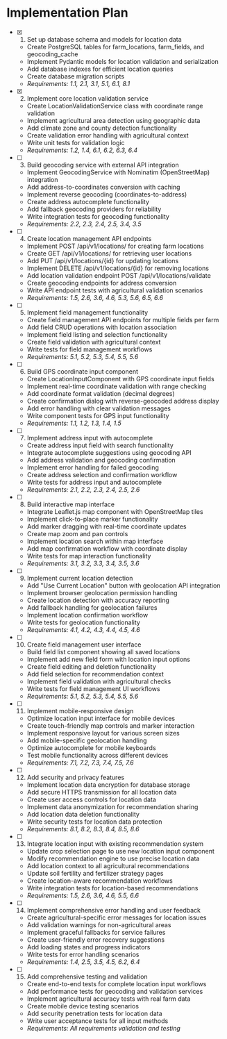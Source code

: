 # Implementation Plan

- [x] 1. Set up database schema and models for location data
  - Create PostgreSQL tables for farm_locations, farm_fields, and geocoding_cache
  - Implement Pydantic models for location validation and serialization
  - Add database indexes for efficient location queries
  - Create database migration scripts
  - _Requirements: 1.1, 2.1, 3.1, 5.1, 6.1, 8.1_

- [x] 2. Implement core location validation service
  - Create LocationValidationService class with coordinate range validation
  - Implement agricultural area detection using geographic data
  - Add climate zone and county detection functionality
  - Create validation error handling with agricultural context
  - Write unit tests for validation logic
  - _Requirements: 1.2, 1.4, 6.1, 6.2, 6.3, 6.4_

- [ ] 3. Build geocoding service with external API integration
  - Implement GeocodingService with Nominatim (OpenStreetMap) integration
  - Add address-to-coordinates conversion with caching
  - Implement reverse geocoding (coordinates-to-address)
  - Create address autocomplete functionality
  - Add fallback geocoding providers for reliability
  - Write integration tests for geocoding functionality
  - _Requirements: 2.2, 2.3, 2.4, 2.5, 3.4, 3.5_

- [ ] 4. Create location management API endpoints
  - Implement POST /api/v1/locations/ for creating farm locations
  - Create GET /api/v1/locations/ for retrieving user locations
  - Add PUT /api/v1/locations/{id} for updating locations
  - Implement DELETE /api/v1/locations/{id} for removing locations
  - Add location validation endpoint POST /api/v1/locations/validate
  - Create geocoding endpoints for address conversion
  - Write API endpoint tests with agricultural validation scenarios
  - _Requirements: 1.5, 2.6, 3.6, 4.6, 5.3, 5.6, 6.5, 6.6_

- [ ] 5. Implement field management functionality
  - Create field management API endpoints for multiple fields per farm
  - Add field CRUD operations with location association
  - Implement field listing and selection functionality
  - Create field validation with agricultural context
  - Write tests for field management workflows
  - _Requirements: 5.1, 5.2, 5.3, 5.4, 5.5, 5.6_

- [ ] 6. Build GPS coordinate input component
  - Create LocationInputComponent with GPS coordinate input fields
  - Implement real-time coordinate validation with range checking
  - Add coordinate format validation (decimal degrees)
  - Create confirmation dialog with reverse-geocoded address display
  - Add error handling with clear validation messages
  - Write component tests for GPS input functionality
  - _Requirements: 1.1, 1.2, 1.3, 1.4, 1.5_

- [ ] 7. Implement address input with autocomplete
  - Create address input field with search functionality
  - Integrate autocomplete suggestions using geocoding API
  - Add address validation and geocoding confirmation
  - Implement error handling for failed geocoding
  - Create address selection and confirmation workflow
  - Write tests for address input and autocomplete
  - _Requirements: 2.1, 2.2, 2.3, 2.4, 2.5, 2.6_

- [ ] 8. Build interactive map interface
  - Integrate Leaflet.js map component with OpenStreetMap tiles
  - Implement click-to-place marker functionality
  - Add marker dragging with real-time coordinate updates
  - Create map zoom and pan controls
  - Implement location search within map interface
  - Add map confirmation workflow with coordinate display
  - Write tests for map interaction functionality
  - _Requirements: 3.1, 3.2, 3.3, 3.4, 3.5, 3.6_

- [ ] 9. Implement current location detection
  - Add "Use Current Location" button with geolocation API integration
  - Implement browser geolocation permission handling
  - Create location detection with accuracy reporting
  - Add fallback handling for geolocation failures
  - Implement location confirmation workflow
  - Write tests for geolocation functionality
  - _Requirements: 4.1, 4.2, 4.3, 4.4, 4.5, 4.6_

- [ ] 10. Create field management user interface
  - Build field list component showing all saved locations
  - Implement add new field form with location input options
  - Create field editing and deletion functionality
  - Add field selection for recommendation context
  - Implement field validation with agricultural checks
  - Write tests for field management UI workflows
  - _Requirements: 5.1, 5.2, 5.3, 5.4, 5.5, 5.6_

- [ ] 11. Implement mobile-responsive design
  - Optimize location input interface for mobile devices
  - Create touch-friendly map controls and marker interaction
  - Implement responsive layout for various screen sizes
  - Add mobile-specific geolocation handling
  - Optimize autocomplete for mobile keyboards
  - Test mobile functionality across different devices
  - _Requirements: 7.1, 7.2, 7.3, 7.4, 7.5, 7.6_

- [ ] 12. Add security and privacy features
  - Implement location data encryption for database storage
  - Add secure HTTPS transmission for all location data
  - Create user access controls for location data
  - Implement data anonymization for recommendation sharing
  - Add location data deletion functionality
  - Write security tests for location data protection
  - _Requirements: 8.1, 8.2, 8.3, 8.4, 8.5, 8.6_

- [ ] 13. Integrate location input with existing recommendation system
  - Update crop selection page to use new location input component
  - Modify recommendation engine to use precise location data
  - Add location context to all agricultural recommendations
  - Update soil fertility and fertilizer strategy pages
  - Create location-aware recommendation workflows
  - Write integration tests for location-based recommendations
  - _Requirements: 1.5, 2.6, 3.6, 4.6, 5.5, 6.6_

- [ ] 14. Implement comprehensive error handling and user feedback
  - Create agricultural-specific error messages for location issues
  - Add validation warnings for non-agricultural areas
  - Implement graceful fallbacks for service failures
  - Create user-friendly error recovery suggestions
  - Add loading states and progress indicators
  - Write tests for error handling scenarios
  - _Requirements: 1.4, 2.5, 3.5, 4.5, 6.2, 6.4_

- [ ] 15. Add comprehensive testing and validation
  - Create end-to-end tests for complete location input workflows
  - Add performance tests for geocoding and validation services
  - Implement agricultural accuracy tests with real farm data
  - Create mobile device testing scenarios
  - Add security penetration tests for location data
  - Write user acceptance tests for all input methods
  - _Requirements: All requirements validation and testing_
